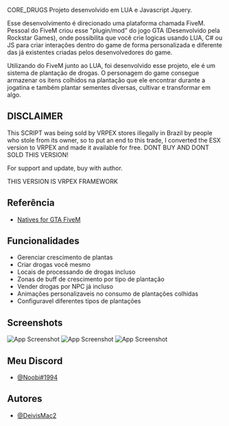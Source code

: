 
CORE_DRUGS
Projeto desenvolvido em LUA e Javascript Jquery.

Esse desenvolvimento é direcionado uma plataforma chamada FiveM. Pessoal do FiveM criou esse "plugin/mod" do jogo GTA (Desenvolvido pela Rockstar Games), onde possibilita que você crie logicas usando LUA, C# ou JS para criar interações dentro do game de forma personalizada e diferente das já existentes criadas pelos desenvolvedores do game.

Utilizando do FiveM junto ao LUA, foi desenvolvido esse projeto, ele é um sistema de plantação de drogas. O personagem do game consegue armazenar os itens colhidos na plantação que ele encontrar durante a jogatina e também plantar sementes diversas, cultivar e transformar em algo.

## DISCLAIMER

This SCRIPT was being sold by VRPEX stores illegally in Brazil by people who stole from its owner, so to put an end to this trade, I converted the ESX version to VRPEX and made it available for free. DONT BUY AND DONT SOLD THIS VERSION!

For support and update, buy with author.

THIS VERSION IS VRPEX FRAMEWORK

## Referência

 - [Natives for GTA FiveM](https://docs.fivem.net/natives/)


## Funcionalidades

- Gerenciar crescimento de plantas
- Criar drogas você mesmo
- Locais de processando de drogas incluso
- Zonas de buff de crescimento por tipo de plantação
- Vender drogas por NPC já incluso
- Animações personalizaveis no consumo de plantações colhidas
- Configuravel diferentes tipos de plantações


## Screenshots
![App Screenshot](https://media.discordapp.net/attachments/978689218752679986/1002406091092656198/unknown.png?width=477&height=657)
![App Screenshot](https://media.discordapp.net/attachments/978689218752679986/1002404345842765904/unknown.png?width=674&height=657)
![App Screenshot](https://media.discordapp.net/attachments/978689218752679986/1002404017781100584/unknown.png?width=845&height=657)

## Meu Discord

- [@Noobi#1994](https://discord.com/invite/ZNDwbVyF3n)


## Autores

- [@DeivisMac2](https://www.c8re.store/)

